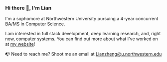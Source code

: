 ### Hi there 👋, I'm Lian

I'm a sophomore at Northwestern University pursuing a 4-year concurrent BA/MS in Computer Science.

I am interested in full stack development, deep learning research, and, right now, computer systems. You can find out more about what I've worked on at [my website](lianhaoz.netlify.app)!

📭 Need to reach me? Shoot me an email at [Lianzheng@u.northwestern.edu](Lianzheng@u.northwestern.edu)

<!--
**LianhaoZ/LianhaoZ** is a ✨ _special_ ✨ repository because its `README.md` (this file) appears on your GitHub profile.

Here are some ideas to get you started:

- 🔭 I’m currently working on ...
- 🌱 I’m currently learning ...
- 👯 I’m looking to collaborate on ...
- 🤔 I’m looking for help with ...
- 💬 Ask me about ...
- 📫 How to reach me: ...
- 😄 Pronouns: ...
- ⚡ Fun fact: ...
-->
